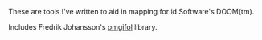 These are tools I've written to aid in mapping for id Software's DOOM(tm).

Includes Fredrik Johansson's [omgifol](http://omgifol.sourceforge.net/) library.